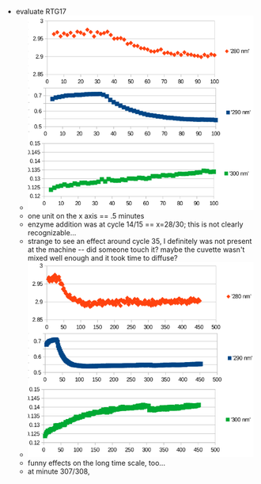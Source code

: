 - evaluate RTG17
	- ![image.png](../assets/image_1739246481687_0.png)
	- one unit on the x axis == .5 minutes
	- enzyme addition was at cycle 14/15 == x=28/30; this is not clearly recognizable...
	- strange to see an effect around cycle 35, I definitely was not present at the machine -- did someone touch it? maybe the cuvette wasn't mixed well enough and it took time to diffuse?
	- ![image.png](../assets/image_1739246837129_0.png)
	- funny effects on the long time scale, too...
	- at minute 307/308,